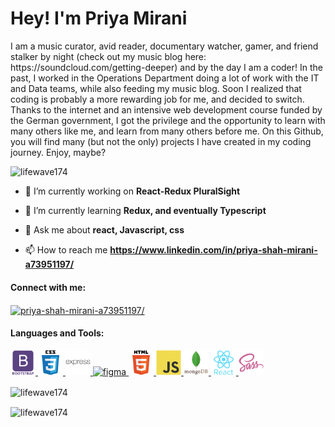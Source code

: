 <h1 align="left">Hey! I'm Priya Mirani</h1>
<p align="left">I am a music curator, avid reader, documentary watcher, gamer, and friend stalker by night (check out my music blog here: https://soundcloud.com/getting-deeper) and by the day I am a coder! In the past, I worked in the Operations Department doing a lot of work with the IT and Data teams, while also feeding my music blog. Soon I realized that coding is probably a more rewarding job for me, and decided to switch. Thanks to the internet and an intensive web development course funded by the German government, I got the privilege and the opportunity to learn with many others like me, and learn from many others before me. On this Github, you will find many (but not the only) projects I have created in my coding journey. Enjoy, maybe?</p>

<p align="left"> <img src="https://komarev.com/ghpvc/?username=lifewave174&label=Profile%20views&color=0e75b6&style=flat" alt="lifewave174" /> </p>

- 🔭 I’m currently working on **React-Redux PluralSight**

- 🌱 I’m currently learning **Redux, and eventually Typescript**

- 💬 Ask me about **react, Javascript, css**

- 📫 How to reach me **https://www.linkedin.com/in/priya-shah-mirani-a73951197/**

<h4 align="left">Connect with me:</h4>
<p align="left">
<a href="https://linkedin.com/in/priya-shah-mirani-a73951197/" target="blank"><img align="center" src="https://raw.githubusercontent.com/rahuldkjain/github-profile-readme-generator/master/src/images/icons/Social/linked-in-alt.svg" alt="priya-shah-mirani-a73951197/" height="30" width="40" /></a>
</p>

<h4 align="left">Languages and Tools:</h4>
<p align="left"> <a href="https://getbootstrap.com" target="_blank" rel="noreferrer"> <img src="https://raw.githubusercontent.com/devicons/devicon/master/icons/bootstrap/bootstrap-plain-wordmark.svg" alt="bootstrap" width="40" height="40"/> </a> <a href="https://www.w3schools.com/css/" target="_blank" rel="noreferrer"> <img src="https://raw.githubusercontent.com/devicons/devicon/master/icons/css3/css3-original-wordmark.svg" alt="css3" width="40" height="40"/> </a> <a href="https://expressjs.com" target="_blank" rel="noreferrer"> <img src="https://raw.githubusercontent.com/devicons/devicon/master/icons/express/express-original-wordmark.svg" alt="express" width="40" height="40"/> </a> <a href="https://www.figma.com/" target="_blank" rel="noreferrer"> <img src="https://www.vectorlogo.zone/logos/figma/figma-icon.svg" alt="figma" width="40" height="40"/> </a> <a href="https://www.w3.org/html/" target="_blank" rel="noreferrer"> <img src="https://raw.githubusercontent.com/devicons/devicon/master/icons/html5/html5-original-wordmark.svg" alt="html5" width="40" height="40"/> </a> <a href="https://developer.mozilla.org/en-US/docs/Web/JavaScript" target="_blank" rel="noreferrer"> <img src="https://raw.githubusercontent.com/devicons/devicon/master/icons/javascript/javascript-original.svg" alt="javascript" width="40" height="40"/> </a> <a href="https://www.mongodb.com/" target="_blank" rel="noreferrer"> <img src="https://raw.githubusercontent.com/devicons/devicon/master/icons/mongodb/mongodb-original-wordmark.svg" alt="mongodb" width="40" height="40"/> </a> <a href="https://reactjs.org/" target="_blank" rel="noreferrer"> <img src="https://raw.githubusercontent.com/devicons/devicon/master/icons/react/react-original-wordmark.svg" alt="react" width="40" height="40"/> </a> <a href="https://sass-lang.com" target="_blank" rel="noreferrer"> <img src="https://raw.githubusercontent.com/devicons/devicon/master/icons/sass/sass-original.svg" alt="sass" width="40" height="40"/> </a> </p>

<p><img align="center" src="https://github-readme-stats.vercel.app/api/top-langs?username=lifewave174&show_icons=true&locale=en&layout=compact" alt="lifewave174" /></p>

<p><img align="center" src="https://github-readme-streak-stats.herokuapp.com/?user=lifewave174&" alt="lifewave174" /></p>
